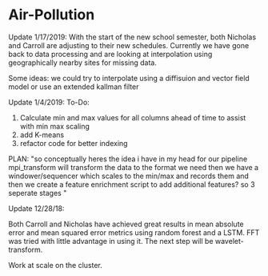 # Air-Pollution 

Update 1/17/2019:
With the start of the new school semester, both Nicholas and Carroll are adjusting to their new schedules. 
Currently we have gone back to data processing and are looking at interpolation using geographically nearby sites for missing data. 

Some ideas: 
we could try to interpolate using a diffisuion and vector field model
or use an extended kallman filter

Update 1/4/2019: 
To-Do:
1. Calculate min and max values for all columns ahead of time to assist with min max scaling
2. add K-means
3. refactor code for better indexing

PLAN:
"so conceptually heres the idea i have in my head for our pipeline
mpi_transform will transform the data to the format we need
then we have a windower/sequencer
which scales to the min/max
and records them
and then we create a feature enrichment script to add additional features?
so 3 seperate stages
"

Update 12/28/18:

Both Carroll and Nicholas have achieved great results in mean absolute error and mean squared error metrics using random forest and a LSTM. FFT was tried with little advantage in using it. The next step will be wavelet-transform. 

Work at scale on the cluster.
